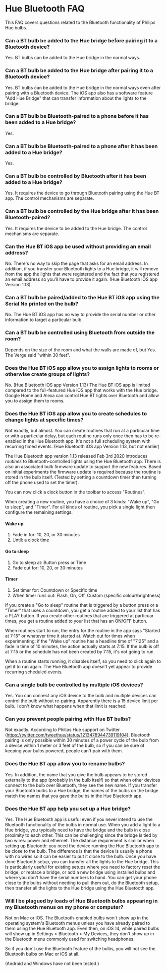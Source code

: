 # Hue Bluetooth FAQ

This FAQ covers questions related to the Bluetooth functionality of Philips Hue bulbs.

### Can a BT bulb be added to the Hue bridge before pairing it to a Bluetooth device?
Yes. BT bulbs can be added to the Hue bridge in the normal ways.

### Can a BT bulb be added to the Hue bridge after pairing it to a Bluetooth device?
Yes. BT bulbs can be added to the Hue bridge in the normal ways even after pairing with a Bluetooth device. The iOS app also has a software feature "Add Hue Bridge" that can transfer information about the lights to the bridge.

### Can a BT bulb be Bluetooth-paired to a phone before it has been added to a Hue bridge?
Yes.

### Can a BT bulb be Bluetooth-paired to a phone after it has been added to a Hue bridge?
Yes.

### Can a BT bulb be controlled by Bluetooth after it has been added to a Hue bridge?
Yes. It requires the device to go through Bluetooth pairing using the Hue BT app. The control mechanisms are separate.

### Can a BT bulb be controlled by the Hue bridge after it has been Bluetooth-paired?
Yes. It requires the device to be added to the Hue bridge. The control mechanisms are separate.

### Can the Hue BT iOS app be used without providing an email address?
No. There's no way to skip the page that asks for an email address. In addition, if you transfer your Bluetooth lights to a Hue bridge, it will remove from the app the lights that were registered and the fact that you registered an email address so you'll have to provide it again. (Hue Bluetooth iOS app Version 1.13).

### Can a BT bulb be paired/added to the Hue BT iOS app using the Serial No printed on the bulb?
No. The Hue BT iOS app has no way to provide the serial number or other information to target a particular bulb.

### Can a BT bulb be controlled using Bluetooth from outside the room?
Depends on the size of the room and what the walls are made of, but Yes. The Verge said "within 30 feet".

### Does the Hue BT iOS app allow you to assign lights to rooms or otherwise create groups of lights?
No. (Hue Bluetooth iOS app Version 1.13) The Hue BT iOS app is limited compared to the full-featured Hue iOS app that works with the Hue bridge. Google Home and Alexa can control Hue BT lights over Bluetooth and allow you to assign them to rooms.

### Does the Hue BT iOS app allow you to create schedules to change lights at specific times?
Not exactly, but almost. You can create routines that run at a particular time or with a particular delay, but each routine runs only once then has to be re-enabled in the Hue Bluetooth app. It's not a full scheduling system with recurring timed events. (Hue Bluetooth iOS app Version 1.13, but not earlier)

The Hue Bluetooth app version 1.13 released Feb 3rd 2020 introduces *routines* to Bluetooth-controlled lights using the Hue Bluetooth app. There is also an associated bulb firmware update to support the new features. Based on initial experiments the firmware update is required because the routine is stored in the bulb itself. (Tested by setting a countdown timer then turning off the phone used to set the timer).

You can now click a clock button in the toolbar to access "Routines".

When creating a new routine, you have a choice of 3 kinds: "Wake up", "Go to sleep", and "Timer". For all kinds of routine, you pick a single light then configure the remaining settings. 

#### Wake up
1. Fade in for: 10, 20, or 30 minutes
2. Until: a clock time

#### Go to sleep
1. Go to sleep at: Button press or Time
2. Fade out for: 10, 20, or 30 minutes

#### Timer
1. Set timer for: Countdown or Specific time
2. When timer runs out: Flash, On, Off, Custom (specific colour/brightness)

If you create a "Go to sleep" routine that is triggered by a button press or a "Timer" that uses a countdown, you get a routine added to your list that has a PLAY button. If you create other routines that are triggered at particuar times, you get a routine added to your list that has an ON/OFF button.

When routines start to run, the entry for the routine in the app says "Started at 7:15" or whatever time it started at.
Watch out for times when experimenting: if the "Wake up" routine has a headline time of "7:25" and a fade in time of 10 minutes, the action actually starts at 7:15. If the bulb is off at 7:15 or the schedule has not been created by 7:15, it's not going to run.

When a routine starts running, it disables itself, so you need to click again to get it to run again. The Hue Bluetooth app doesn't yet appear to provide recurring scheduled events.

### Can a single bulb be controlled by multiple iOS devices?
Yes. You can connect any iOS device to the bulb and multiple devices can control the bulb without re-pairing. Apparently there is a 15 device limit per bulb. I don't know what happens when that limit is reached.

### Can you prevent people pairing with Hue BT bulbs?
Not exactly. According to Philips Hue support on Twitter (https://twitter.com/tweethue/status/1213478944739119104), Bluetooth pairing is only possible within 30 minutes of a power cycle of the bulb from a device within 1 meter or 3 feet of the bulb, so if you can be sure of keeping your bulbs powered, people can't pair with them.

### Does the Hue BT app allow you to rename bulbs?
Yes. In addition, the name that you give the bulb appears to be stored externally to the app (probably in the bulb itself) so that when other devices connect to the bulb over Bluetooth, they see the new name. If you transfer your Bluetooth bulbs to a Hue bridge, the names of the bulbs on the bridge match the names that you gave the bulbs in the Hue Bluetooth app.

### Does the Hue BT app help you set up a Hue bridge?
Yes. The Hue Bluetooth app is useful even if you never intend to use the Bluetooth functionality of the bulbs in normal use. When you add a light to a Hue bridge, you typically need to have the bridge and the bulb in close proximity to each other. This can be challenging since the bridge is tied by two wires: power and ethernet. The distance requirement is similar when setting up Bluetooth: you need the device running the Hue Bluetooth app to be close to the bulb. The difference is that the device is usually a phone with no wires so it can be easier to put it close to the bulb. Once you have done Bluetooth setup, you can transfer all the lights to the Hue bridge. This is particularly useful for existing setups where you need to factory reset the bridge, or replace a bridge, or add a new bridge using installed bulbs and where you don't have the serial numbers to hand. You can get your phone close to the bulbs without needing to pull them out, do the Bluetooth setup, then transfer all the lights to the Hue bridge using the Hue Bluetooth app.

### Will I be plagued by loads of Hue Bluetooth bulbs appearing in my Bluetooth menus on my phone or computer?
Not on Mac or iOS. The Bluetooth-enabled bulbs won't show up in the operating system's Bluetooth menus unless you have already paired to them using the Hue Bluetooth app. Even then, on iOS 14, while paired bulbs will show up in Settings > Bluetooth > My Devices, they don't show up in the Bluetooth menu commonly used for switching headphones.

So if you don't use the Bluetooth feature of the bulbs, you will not see the Bluetooth bulbs on Mac or iOS at all.

(Android and Windows have not been tested.)


